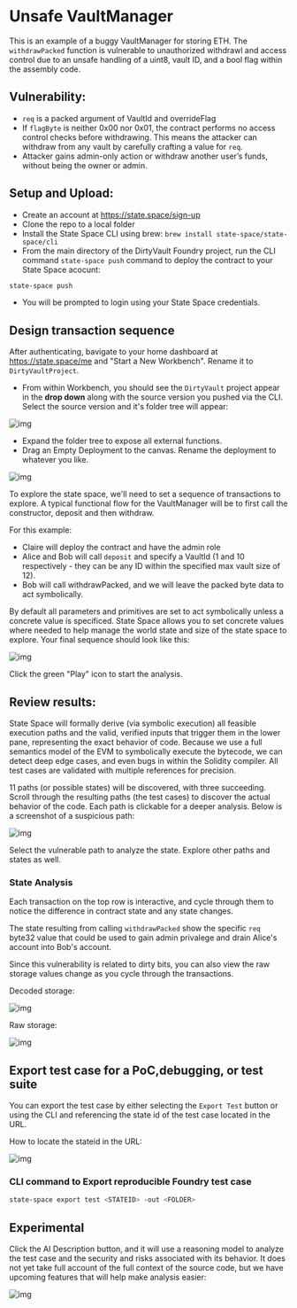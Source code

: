 # Unsafe VaultManager
This is an example of a buggy VaultManager for storing ETH. The `withdrawPacked` function is vulnerable to unauthorized withdrawl and access control due to an unsafe handling of a uint8, vault ID, and a bool flag within the assembly code. 

## Vulnerability: 

- `req` is a packed argument of VaultId and overrideFlag
- If `flagByte` is neither 0x00 nor 0x01, the contract performs no access control checks before withdrawing. This means the attacker can withdraw from any vault by carefully crafting a value for `req`.
- Attacker gains admin-only action or withdraw another user’s funds, without being the owner or admin.

## Setup and Upload:

- Create an account at https://state.space/sign-up
- Clone the repo to a local folder
- Install the State Space CLI using brew: `brew install state-space/state-space/cli`
- From the main directory of the DirtyVault Foundry project, run the CLI command `state-space push` command to deploy the contract to your State Space acocunt:
``` bash
state-space push
```
- You will be prompted to login using your State Space credentials.


## Design transaction sequence

After authenticating, bavigate to your home dashboard at https://state.space/me and "Start a New Workbench". Rename it to `DirtyVaultProject`. 
- From within Workbench, you should see the `DirtyVault` project appear in the **drop down** along with the source version you pushed via the CLI. Select the source version and it's folder tree will appear:


![img](./images/SelectSourceVersion.png)

- Expand the folder tree to expose all external functions. 
- Drag an Empty Deployment to the canvas. Rename the deployment to whatever you like. 


![img](./images/DragDeployment.png)


To explore the state space, we'll need to set a sequence of transactions to explore. A typical functional flow for the VaultManager will be to first call the constructor, deposit and then withdraw. 

For this example:
- Claire will deploy the contract and have the admin role
- Alice and Bob will call `deposit` and specify a VaultId (1 and 10 respectively - they can be any ID within the specified max vault size of 12). 
- Bob will call withdrawPacked, and we will leave the packed byte data to act symbolically. 

By default all parameters and primitives are set to act symbolically unless a concrete value is specificed. State Space allows you to set concrete values where needed to help manage the world state and size of the state space to explore. Your final sequence should look like this:


![img](./images/Sequence.png)

Click the green "Play" icon to start the analysis. 


## Review results:

State Space will formally derive (via symbolic execution) all feasible execution paths and the valid, verified inputs that trigger them in the lower pane, representing the exact behavior of code. Because we use a full semantics model of the EVM to symbolically execute the bytecode, we can detect deep edge cases, and even bugs in within the Solidity compiler.  All test cases are validated with multiple references for precision. 

11 paths (or possible states) will be discovered, with three succeeding. Scroll through the resulting paths (the test cases) to discover the actual behavior of the code. Each path is clickable for a deeper analysis. Below is a screenshot of a suspicious path:


![img](./images/PathResults.png)


Select the vulnerable path to analyze the state. Explore other paths and states as well. 

### State Analysis

Each transaction on the top row is interactive, and cycle through them to notice the difference in contract state and any state changes. 

The state resulting from calling  `withdrawPacked` show the specific `req` byte32 value that could be used to gain admin privalege and drain Alice's account into Bob's account. 

Since this vulnerability is related to dirty bits, you can also view the raw storage values change as you cycle through the transactions. 

Decoded storage:

![img](./images/StateAnalysisBug.png)

Raw storage:

![img](./images/RawState.png)

## Export test case for a PoC,debugging, or test suite

You can export the test case by either selecting the `Export Test` button or using the CLI and referencing the state id of the test case located in the URL. 

How to locate the stateid in the URL:

![img](./images/stateid.png)

### CLI command to Export reproducible Foundry test case 
```bash
state-space export test <STATEID> -out <FOLDER>
```


## Experimental

Click the AI Description button, and it will use a reasoning model to analyze the test case and the security and risks associated with its behavior. It does not yet take full account of the full context of the source code, but we have upcoming features that will help make analysis easier:

![img](./images/AIDescription.png)